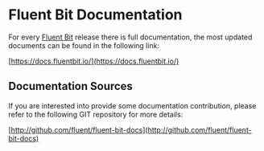 # Fluent Bit Documentation

For every [Fluent Bit](https://fluentbit.io) release there is full documentation, the most updated documents can be found in the following link:

[https://docs.fluentbit.io/](https://docs.fluentbit.io/)

## Documentation Sources

If you are interested into provide some documentation contribution, please refer to the following GIT repository for more details:

[http://github.com/fluent/fluent-bit-docs](http://github.com/fluent/fluent-bit-docs)
